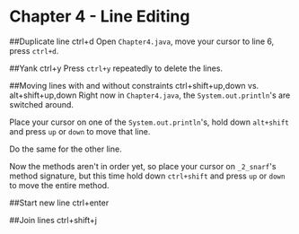 # Chapter 4 - Line Editing
##Duplicate line ctrl+d
Open `Chapter4.java`, move your cursor to line 6, press `ctrl+d`.

##Yank ctrl+y
Press `ctrl+y` repeatedly to delete the lines.

##Moving lines with and without constraints ctrl+shift+up,down vs. alt+shift+up,down
Right now in `Chapter4.java`, the `System.out.println`'s are switched around.

Place your cursor on one of the `System.out.println`'s, hold down `alt+shift` and press `up` or `down` to move that line.

Do the same for the other line.

Now the methods aren't in order yet, so place your cursor on `_2_snarf`'s method signature, but this time hold down `ctrl+shift` and press `up` or `down` to move the entire method.

##Start new line ctrl+enter


##Join lines ctrl+shift+j
